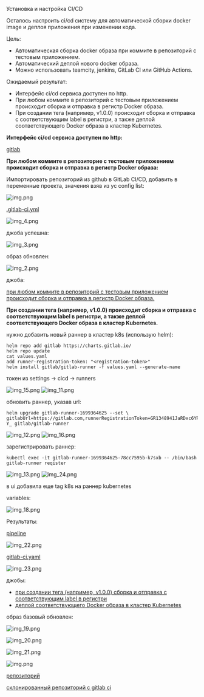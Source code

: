 Установка и настройка CI/CD

Осталось настроить ci/cd систему для автоматической сборки docker image и деплоя приложения при изменении кода.

Цель:

* Автоматическая сборка docker образа при коммите в репозиторий с тестовым приложением.
* Автоматический деплой нового docker образа.
* Можно использовать teamcity, jenkins, GitLab CI или GitHub Actions.

Ожидаемый результат:

* Интерфейс ci/cd сервиса доступен по http.
* При любом коммите в репозиторий с тестовым приложением происходит сборка и отправка в регистр Docker образа.
* При создании тега (например, v1.0.0) происходит сборка и отправка с соответствующим label в регистри, 
а также деплой соответствующего Docker образа в кластер Kubernetes.


**Интерфейс ci/cd сервиса доступен по http:**

[gitlab](https://gitlab.com/Ana17519/)

**При любом коммите в репозиторие с тестовым приложением происходит сборка и отправка в регистр Docker образа:**

Импортировать репозиторий из github в GitLab CI/CD,
добавить в переменные проекта, значения взяв из yc config list:

![img.png](pics/img.png)

[.gitlab-ci.yml](https://gitlab.com/Ana17519/nginx-test-app/-/blob/main/.gitlab-ci.yml) 

![img_4.png](pics/img_4.png)

джоба успешна:

![img_3.png](pics/img_3.png)

образ обновлен:

![img_2.png](pics/img_2.png)

джоба:

[при любом коммите в репозиторий с тестовым приложением происходит сборка и отправка в регистр Docker образа.
](https://gitlab.com/Ana17519/nginx-test-app/-/jobs/5447487961)


**При создании тега (например, v1.0.0) происходит сборка и отправка с соответствующим label в регистри, 
а также деплой соответствующего Docker образа в кластер Kubernetes.**

нужно добавить новый раннер в кластер k8s (использую helm):

 ```
helm repo add gitlab https://charts.gitlab.io/
helm repo update
cat values.yaml
add runner-registration-token: "<registration-token>"
helm install gitlab/gitlab-runner -f values.yaml --generate-name
 ```

токен из settings -> cicd -> runners

![img_15.png](pics/img_15.png)
![img_11.png](pics/img_11.png)

обновить раннер, указав url:
 ```
 helm upgrade gitlab-runner-1699364625 --set \
 gitlabUrl=https://gitlab.com,runnerRegistrationToken=GR1348941JaRDxc6YRy5tgMtjU-Y_ gitlab/gitlab-runner
 ```

![img_12.png](pics/img_12.png)
![img_16.png](pics/img_16.png)

зарегистрировать раннер:

 ```
 kubectl exec -it gitlab-runner-1699364625-78cc7595b-k7sxb -- /bin/bash
 gitlab-runner reqister
 ```

![img_13.png](pics/img_13.png)
![img_24.png](pics/img_24.png)

в ui  добавила еще tag k8s на раннер kubernetes

variables:

![img_18.png](pics/img_18.png)

Результаты:

[pipeline](https://gitlab.com/Ana17519/nginx-test-app/-/pipelines/1068109518)

![img_22.png](pics/img_22.png)

[gitlab-ci.yaml](https://gitlab.com/Ana17519/nginx-test-app/-/blob/main/.gitlab-ci.yml)

![img_23.png](pics/img_23.png)

джобы:
* [при создании тега (например, v1.0.0) сборка и отправка с соответствующим label в регистри](https://gitlab.com/Ana17519/nginx-test-app/-/jobs/5508829391)
* [деплой соответствующего Docker образа в кластер Kubernetes](https://gitlab.com/Ana17519/nginx-test-app/-/jobs/5508829396)

образ базовый обновлен:

![img_19.png](pics/img_19.png)

![img_20.png](pics/img_20.png)

![img_21.png](pics/img_21.png)

![img.png](pics/img26.png)

[репозиторий](https://github.com/ana17519/nginx-test-app)

[склонированный репозиторий с gitlab ci](https://gitlab.com/Ana17519/nginx-test-app/-/tree/main)
